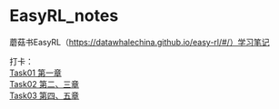 # EasyRL_notes
蘑菇书EasyRL（https://datawhalechina.github.io/easy-rl/#/）学习笔记

打卡：  
[Task01 第一章](https://github.com/HeGanjie/EasyRL_notes/blob/main/EasyRL_note1.ipynb)  
[Task02 第二、三章](https://github.com/HeGanjie/EasyRL_notes/blob/main/EasyRL_note2.md)  
[Task03 第四、五章](https://github.com/HeGanjie/EasyRL_notes/blob/main/EasyRL_note3.md)

